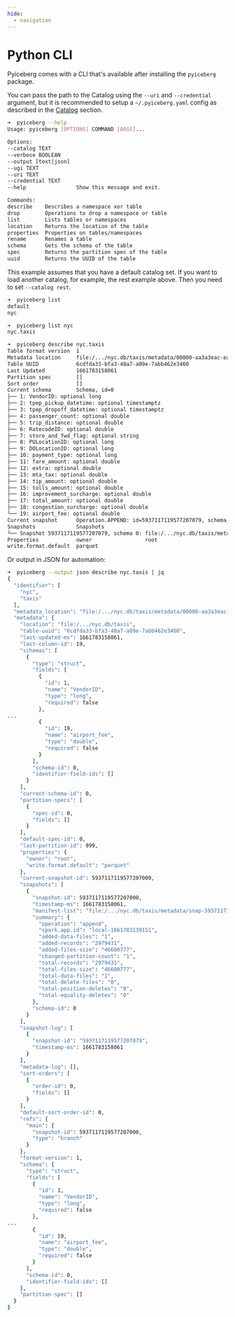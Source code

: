 ```yaml
---
hide:
  - navigation
---
```


<!--
  - Licensed to the Apache Software Foundation (ASF) under one
  - or more contributor license agreements.  See the NOTICE file
  - distributed with this work for additional information
  - regarding copyright ownership.  The ASF licenses this file
  - to you under the Apache License, Version 2.0 (the
  - "License"); you may not use this file except in compliance
  - with the License.  You may obtain a copy of the License at
  -
  -   http://www.apache.org/licenses/LICENSE-2.0
  -
  - Unless required by applicable law or agreed to in writing,
  - software distributed under the License is distributed on an
  - "AS IS" BASIS, WITHOUT WARRANTIES OR CONDITIONS OF ANY
  - KIND, either express or implied.  See the License for the
  - specific language governing permissions and limitations
  - under the License.
  -->

# Python CLI

Pyiceberg comes with a CLI that's available after installing the `pyiceberg` package.

You can pass the path to the Catalog using the `--uri` and `--credential` argument, but it is recommended to setup a `~/.pyiceberg.yaml` config as described in the [Catalog](configuration.md) section.

```sh
➜  pyiceberg --help
Usage: pyiceberg [OPTIONS] COMMAND [ARGS]...

Options:
--catalog TEXT
--verbose BOOLEAN
--output [text|json]
--ugi TEXT
--uri TEXT
--credential TEXT
--help                Show this message and exit.

Commands:
describe    Describes a namespace xor table
drop        Operations to drop a namespace or table
list        Lists tables or namespaces
location    Returns the location of the table
properties  Properties on tables/namespaces
rename      Renames a table
schema      Gets the schema of the table
spec        Returns the partition spec of the table
uuid        Returns the UUID of the table
```

This example assumes that you have a default catalog set. If you want to load another catalog, for example, the rest example above. Then you need to set `--catalog rest`.

```sh
➜  pyiceberg list
default
nyc
```

```sh
➜  pyiceberg list nyc
nyc.taxis
```

```sh
➜  pyiceberg describe nyc.taxis
Table format version  1
Metadata location     file:/.../nyc.db/taxis/metadata/00000-aa3a3eac-ea08-4255-b890-383a64a94e42.metadata.json
Table UUID            6cdfda33-bfa3-48a7-a09e-7abb462e3460
Last Updated          1661783158061
Partition spec        []
Sort order            []
Current schema        Schema, id=0
├── 1: VendorID: optional long
├── 2: tpep_pickup_datetime: optional timestamptz
├── 3: tpep_dropoff_datetime: optional timestamptz
├── 4: passenger_count: optional double
├── 5: trip_distance: optional double
├── 6: RatecodeID: optional double
├── 7: store_and_fwd_flag: optional string
├── 8: PULocationID: optional long
├── 9: DOLocationID: optional long
├── 10: payment_type: optional long
├── 11: fare_amount: optional double
├── 12: extra: optional double
├── 13: mta_tax: optional double
├── 14: tip_amount: optional double
├── 15: tolls_amount: optional double
├── 16: improvement_surcharge: optional double
├── 17: total_amount: optional double
├── 18: congestion_surcharge: optional double
└── 19: airport_fee: optional double
Current snapshot      Operation.APPEND: id=5937117119577207079, schema_id=0
Snapshots             Snapshots
└── Snapshot 5937117119577207079, schema 0: file:/.../nyc.db/taxis/metadata/snap-5937117119577207079-1-94656c4f-4c66-4600-a4ca-f30377300527.avro
Properties            owner                 root
write.format.default  parquet
```

Or output in JSON for automation:

```sh
➜  pyiceberg --output json describe nyc.taxis | jq
{
  "identifier": [
    "nyc",
    "taxis"
  ],
  "metadata_location": "file:/.../nyc.db/taxis/metadata/00000-aa3a3eac-ea08-4255-b890-383a64a94e42.metadata.json",
  "metadata": {
    "location": "file:/.../nyc.db/taxis",
    "table-uuid": "6cdfda33-bfa3-48a7-a09e-7abb462e3460",
    "last-updated-ms": 1661783158061,
    "last-column-id": 19,
    "schemas": [
      {
        "type": "struct",
        "fields": [
          {
            "id": 1,
            "name": "VendorID",
            "type": "long",
            "required": false
          },
...
          {
            "id": 19,
            "name": "airport_fee",
            "type": "double",
            "required": false
          }
        ],
        "schema-id": 0,
        "identifier-field-ids": []
      }
    ],
    "current-schema-id": 0,
    "partition-specs": [
      {
        "spec-id": 0,
        "fields": []
      }
    ],
    "default-spec-id": 0,
    "last-partition-id": 999,
    "properties": {
      "owner": "root",
      "write.format.default": "parquet"
    },
    "current-snapshot-id": 5937117119577207000,
    "snapshots": [
      {
        "snapshot-id": 5937117119577207000,
        "timestamp-ms": 1661783158061,
        "manifest-list": "file:/.../nyc.db/taxis/metadata/snap-5937117119577207079-1-94656c4f-4c66-4600-a4ca-f30377300527.avro",
        "summary": {
          "operation": "append",
          "spark.app.id": "local-1661783139151",
          "added-data-files": "1",
          "added-records": "2979431",
          "added-files-size": "46600777",
          "changed-partition-count": "1",
          "total-records": "2979431",
          "total-files-size": "46600777",
          "total-data-files": "1",
          "total-delete-files": "0",
          "total-position-deletes": "0",
          "total-equality-deletes": "0"
        },
        "schema-id": 0
      }
    ],
    "snapshot-log": [
      {
        "snapshot-id": "5937117119577207079",
        "timestamp-ms": 1661783158061
      }
    ],
    "metadata-log": [],
    "sort-orders": [
      {
        "order-id": 0,
        "fields": []
      }
    ],
    "default-sort-order-id": 0,
    "refs": {
      "main": {
        "snapshot-id": 5937117119577207000,
        "type": "branch"
      }
    },
    "format-version": 1,
    "schema": {
      "type": "struct",
      "fields": [
        {
          "id": 1,
          "name": "VendorID",
          "type": "long",
          "required": false
        },
...
        {
          "id": 19,
          "name": "airport_fee",
          "type": "double",
          "required": false
        }
      ],
      "schema-id": 0,
      "identifier-field-ids": []
    },
    "partition-spec": []
  }
}
```
